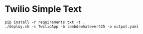 
# Twilio Simple Text

```
pip install -r requirements.txt -t .
./deploy.sh -s TwilioApp -b lambdawhatever425 -o output.yaml
```